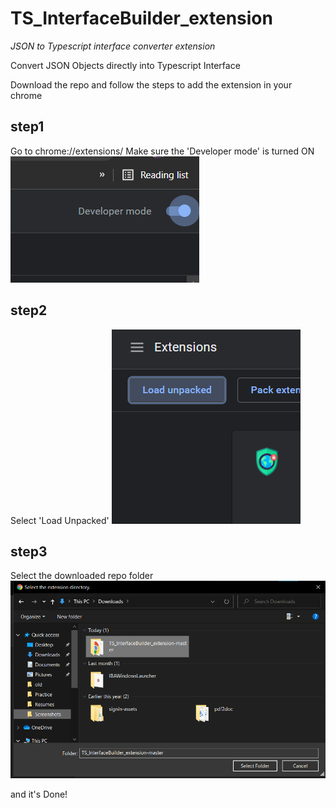 # TS_InterfaceBuilder_extension
*JSON to Typescript interface converter extension*

Convert JSON Objects directly into Typescript Interface

Download the repo and follow the steps to add the extension in your chrome
## step1
Go to chrome://extensions/
Make sure the 'Developer mode' is turned ON 
![Step 1](screenshots/S1.png?raw=true "Step 1")

## step2
Select 'Load Unpacked'
![Step 2](screenshots/S2.png?raw=true "Step 2")

## step3
Select the downloaded repo folder
![Step 3](screenshots/S3.png?raw=true "Step 3")

and it's Done!
